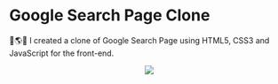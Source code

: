 # Google Search Page Clone
🔎🌎🌐 I created a clone of Google Search Page using HTML5, CSS3 and JavaScript for the front-end.
<div align="center"><img src="https://cdn-5be86f13f911c81bb8517500.closte.com/wp-content/uploads/2015/09/OGB-INSIDER-BLOGS-GoogleLogox2-Animated.gif" width="" height=""></div>
